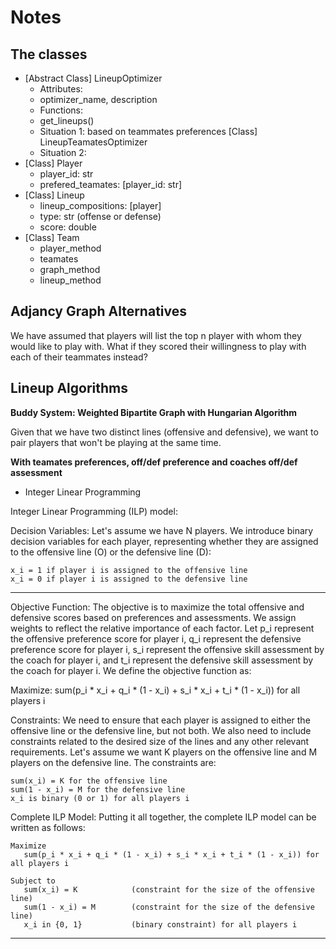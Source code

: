 # Notes


## The classes

- [Abstract Class] LineupOptimizer
    * Attributes:
	* optimizer_name, description
    * Functions:
	* get_lineups()
    * Situation 1: based on teammates preferences [Class] LineupTeamatesOptimizer
    * Situation 2: 
- [Class] Player
    * player_id: str
    * prefered_teamates: [player_id: str]
- [Class] Lineup
    * lineup_compositions: [player]
    * type: str (offense or defense)
    * score: double
- [Class] Team
    * player_method
	+ teamates
    * graph_method
    * lineup_method

## Adjancy Graph Alternatives

We have assumed that players will list the top n player with whom they would 
like to play with. What if they scored their willingness to play with each 
of their teammates instead?

## Lineup Algorithms


**Buddy System: Weighted Bipartite Graph with Hungarian Algorithm**

Given that we have two distinct lines (offensive and defensive), we want to 
pair players that won't be playing at the same time.


**With teamates preferences, off/def preference and coaches off/def assessment**

- Integer Linear Programming

Integer Linear Programming (ILP) model:

Decision Variables:
Let's assume we have N players. We introduce binary decision variables for each player, representing whether they are assigned to the offensive line (O) or the defensive line (D):

    x_i = 1 if player i is assigned to the offensive line
    x_i = 0 if player i is assigned to the defensive line

---

Objective Function:
The objective is to maximize the total offensive and defensive scores based on preferences and assessments. We assign weights to reflect the relative importance of each factor. Let p_i represent the offensive preference score for player i, q_i represent the defensive preference score for player i, s_i represent the offensive skill assessment by the coach for player i, and t_i represent the defensive skill assessment by the coach for player i. We define the objective function as:

Maximize: sum(p_i * x_i + q_i * (1 - x_i) + s_i * x_i + t_i * (1 - x_i)) for all players i

Constraints:
We need to ensure that each player is assigned to either the offensive line or the defensive line, but not both. We also need to include constraints related to the desired size of the lines and any other relevant requirements. Let's assume we want K players on the offensive line and M players on the defensive line. The constraints are:

    sum(x_i) = K for the offensive line
    sum(1 - x_i) = M for the defensive line
    x_i is binary (0 or 1) for all players i

Complete ILP Model:
Putting it all together, the complete ILP model can be written as follows:

```
Maximize
   sum(p_i * x_i + q_i * (1 - x_i) + s_i * x_i + t_i * (1 - x_i)) for all players i

Subject to
   sum(x_i) = K            (constraint for the size of the offensive line)
   sum(1 - x_i) = M        (constraint for the size of the defensive line)
   x_i in {0, 1}           (binary constraint) for all players i
```

---
